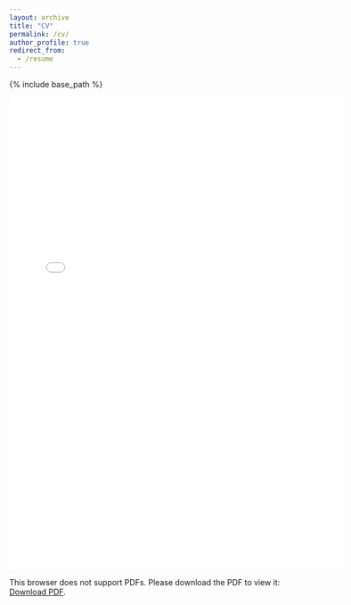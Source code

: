 ```yaml
---
layout: archive
title: "CV"
permalink: /cv/
author_profile: true
redirect_from:
  - /resume
---
```


{% include base_path %}

<object data="/files/CV.pdf" type="application/pdf" width="600" height="848">
    <embed src="/files/CV.pdf" width="600px" height="848px" />
        <p>This browser does not support PDFs. Please download the PDF to view it: 
        <a href="/files/CV.pdf">Download PDF</a>.</p>
    </embed></object>